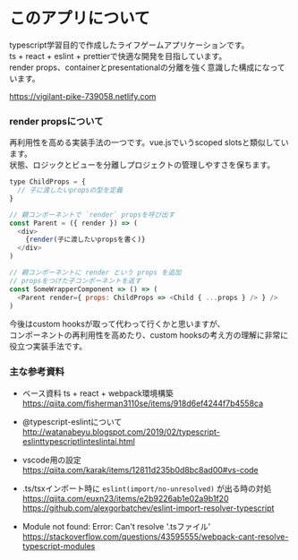 # このアプリについて

typescript学習目的で作成したライフゲームアプリケーションです。  
ts + react + eslint + prettierで快適な開発を目指しています。  
render props、containerとpresentationalの分離を強く意識した構成になっています。  

https://vigilant-pike-739058.netlify.com


### render propsについて

再利用性を高める実装手法の一つです。vue.jsでいうscoped slotsと類似しています。  
状態、ロジックとビューを分離しプロジェクトの管理しやすさを保ちます。  

``` js
type ChildProps = {
  // 子に渡したいpropsの型を定義
}

// 親コンポーネントで `render` propsを呼び出す 
const Parent = ({ render }) => (
  <div>
    {render(子に渡したいpropsを書く)}
  </div>
)

// 親コンポーネントに render という props を追加
// propsをつけた子コンポーネントを返す
const SomeWrapperComponent => () => (
  <Parent render={ props: ChildProps => <Child { ...props } /> } />
)
```

今後はcustom hooksが取って代わって行くかと思いますが、  
コンポーネントの再利用性を高めたり、custom hooksの考え方の理解に非常に役立つ実装手法です。

### 主な参考資料

* ベース資料 ts + react + webpack環境構築
https://qiita.com/fisherman3110se/items/918d6ef4244f7b4558ca  

* @typescript-eslintについて
http://watanabeyu.blogspot.com/2019/02/typescript-eslinttypescriptlinteslintai.html  

* vscode用の設定  
https://qiita.com/karak/items/12811d235b0d8bc8ad00#vs-code

* .ts/tsxインポート時に `eslint(import/no-unresolved)` が出る時の対処
https://qiita.com/euxn23/items/e2b9226ab1e02a9b1f20  
https://github.com/alexgorbatchev/eslint-import-resolver-typescript

* Module not found: Error: Can't resolve '.tsファイル'
https://stackoverflow.com/questions/43595555/webpack-cant-resolve-typescript-modules
